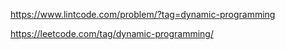 

https://www.lintcode.com/problem/?tag=dynamic-programming

https://leetcode.com/tag/dynamic-programming/


